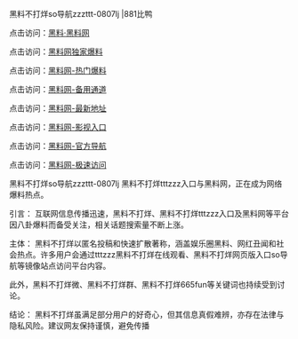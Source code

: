 黑料不打烊so导航zzzttt-0807lj |881比鸭

点击访问：<a href="https://heiliaolvzlu3.pages.dev">黑料·黑料网</a>

点击访问：<a href="https://heiliaoyvnrda.pages.dev">黑料网独家爆料</a>

点击访问：<a href="https://heiliaokof3cy.pages.dev">黑料网-热门爆料</a>

点击访问：<a href="https://heiliaox6jgh3.pages.dev">黑料网-备用通道</a>

点击访问：<a href="https://heiliaoryrhyu.pages.dev">黑料网-最新地址</a>

点击访问：<a href="https://heiliao5s28gk.pages.dev">黑料网-影视入口</a>

点击访问：<a href="https://heiliaoxfe5rb.pages.dev">黑料网-官方导航</a>

点击访问：<a href="https://heiliao9wsbg3.pages.dev">黑料网-极速访问</a>

黑料不打烊so导航zzzttt-0807lj
黑料不打烊tttzzz入口与黑料网，正在成为网络爆料热点。

引言：
互联网信息传播迅速，黑料不打烊、黑料不打烊tttzzz入口及黑料网等平台因八卦爆料而备受关注，相关话题搜索量不断上涨。

主体：
黑料不打烊以匿名投稿和快速扩散著称，涵盖娱乐圈黑料、网红丑闻和社会热点。许多用户会通过tttzzz黑料不打烊在线观看、黑料不打烊网页版入口so导航等镜像站点访问平台内容。

此外，黑料不打烊微、黑料不打烊群、黑料不打烊665fun等关键词也持续受到讨论。

结论：
黑料不打烊虽满足部分用户的好奇心，但其信息真假难辨，亦存在法律与隐私风险。建议网友保持谨慎，避免传播




